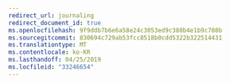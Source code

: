 ```yaml
---
redirect_url: journaling
redirect_document_id: true
ms.openlocfilehash: 9f9ddb7b6e6a58e24c3053ed9c380b4e1b9c708b
ms.sourcegitcommit: 830694c729ab53fcc8518b0cdd5322b322514431
ms.translationtype: MT
ms.contentlocale: ko-KR
ms.lasthandoff: 04/25/2019
ms.locfileid: "33246654"
---
```

